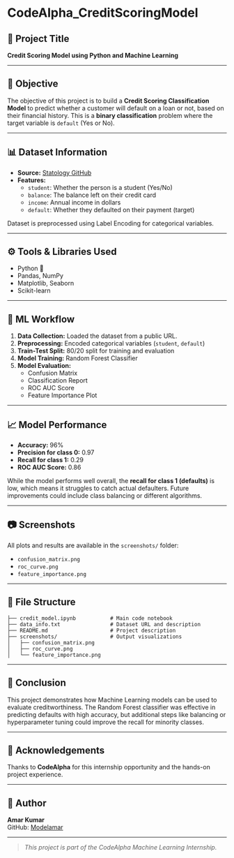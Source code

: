 # CodeAlpha\_CreditScoringModel

## 🚀 Project Title

**Credit Scoring Model using Python and Machine Learning**

---

## 📌 Objective

The objective of this project is to build a **Credit Scoring Classification Model** to predict whether a customer will default on a loan or not, based on their financial history. This is a **binary classification** problem where the target variable is `default` (Yes or No).

---

## 📊 Dataset Information

- **Source:** [Statology GitHub](https://raw.githubusercontent.com/Statology/Python-Guides/main/default.csv)
- **Features:**
  - `student`: Whether the person is a student (Yes/No)
  - `balance`: The balance left on their credit card
  - `income`: Annual income in dollars
  - `default`: Whether they defaulted on their payment (target)

Dataset is preprocessed using Label Encoding for categorical variables.

---

## ⚙️ Tools & Libraries Used

- Python 🐍
- Pandas, NumPy
- Matplotlib, Seaborn
- Scikit-learn

---

## 🧪 ML Workflow

1. **Data Collection:** Loaded the dataset from a public URL.
2. **Preprocessing:** Encoded categorical variables (`student`, `default`)
3. **Train-Test Split:** 80/20 split for training and evaluation
4. **Model Training:** Random Forest Classifier
5. **Model Evaluation:**
   - Confusion Matrix
   - Classification Report
   - ROC AUC Score
   - Feature Importance Plot

---

## 📈 Model Performance

- **Accuracy:** 96%
- **Precision for class 0:** 0.97
- **Recall for class 1:** 0.29
- **ROC AUC Score:** 0.86

While the model performs well overall, the **recall for class 1 (defaults)** is low, which means it struggles to catch actual defaulters. Future improvements could include class balancing or different algorithms.

---

## 📷 Screenshots

All plots and results are available in the `screenshots/` folder:

- `confusion_matrix.png`
- `roc_curve.png`
- `feature_importance.png`

---

## 📁 File Structure

```
├── credit_model.ipynb           # Main code notebook
├── data_info.txt                # Dataset URL and description
├── README.md                    # Project description
├── screenshots/                 # Output visualizations
│   ├── confusion_matrix.png
│   ├── roc_curve.png
│   └── feature_importance.png
```

---

## 🏁 Conclusion

This project demonstrates how Machine Learning models can be used to evaluate creditworthiness. The Random Forest classifier was effective in predicting defaults with high accuracy, but additional steps like balancing or hyperparameter tuning could improve the recall for minority classes.

---

## 🙌 Acknowledgements

Thanks to **CodeAlpha** for this internship opportunity and the hands-on project experience.

---

## 🔗 Author

**Amar Kumar**\
GitHub: [Modelamar](https://github.com/Modelamar)

---

> *This project is part of the CodeAlpha Machine Learning Internship.*

